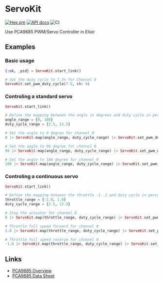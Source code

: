 # ServoKit

[![Hex.pm](https://img.shields.io/hexpm/v/servo_kit.svg)](https://hex.pm/packages/servo_kit)
[![API docs](https://img.shields.io/hexpm/v/servo_kit.svg?label=docs)](https://hexdocs.pm/servo_kit)
![CI](https://github.com/mnishiguchi/pca9685/workflows/CI/badge.svg)

Use PCA9685 PWM/Servo Controller in Elixir

## Examples

### Basic usage

```elixir
{:ok, _pid} = ServoKit.start_link()

# Set the duty cycle to 7.5% for Channel 0
ServoKit.set_pwm_duty_cycle(7.5, ch: 0)
```

### Controling a standard servo

```elixir
ServoKit.start_link()

# Define the mapping between the angle in degrees and duty cycle in percentage
angle_range = {0, 180}
duty_cycle_range = {2.5, 12.5}

# Set the angle to 0 degree for channel 0
0 |> ServoKit.map(angle_range, duty_cycle_range) |> ServoKit.set_pwm_duty_cycle(ch: 0)

# Set the angle to 90 degree for channel 0
90 |> ServoKit.map(angle_range, duty_cycle_range) |> ServoKit.set_pwm_duty_cycle(ch: 0)

# Set the angle to 180 degree for channel 0
180 |> ServoKit.map(angle_range, duty_cycle_range) |> ServoKit.set_pwm_duty_cycle(ch: 0)
```

### Controling a continuous servo

```elixir
ServoKit.start_link()

# Define the mapping between the throttle -1..1 and duty cycle in percentage
throttle_range = {-1.0, 1.0}
duty_cycle_range = {2.5, 12.5}

# Stop the actuator for channel 0
0 |> ServoKit.map(throttle_range, duty_cycle_range) |> ServoKit.set_pwm_duty_cycle(ch: 0)

# Throttle full speed forward for channel 0
1.0 |> ServoKit.map(throttle_range, duty_cycle_range) |> ServoKit.set_pwm_duty_cycle(ch: 0)

# Throttle full speed reverse for channel 0
-1.0 |> ServoKit.map(throttle_range, duty_cycle_range) |> ServoKit.set_pwm_duty_cycle(ch: 0)
```

## Links

- [PCA9685 Overview](https://www.nxp.com/products/power-management/lighting-driver-and-controller-ics/ic-led-controllers/16-channel-12-bit-pwm-fm-plus-ic-bus-led-controller:PCA9685)
- [PCA9685 Data Sheet](https://cdn-shop.adafruit.com/datasheets/PCA9685.pdf)
